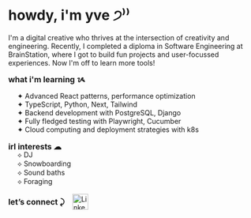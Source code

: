 <div id="toc">
    <summary>
        <h1 style="border-bottom: none;">howdy, i'm yve ੭⁾⁾</h1>
        <p>I'm a digital creative who thrives at the intersection of creativity and engineering. Recently, I completed a diploma in Software Engineering at BrainStation, where I got to build fun projects and user-focussed experiences. Now I'm off to learn more tools! </p>
        <h2 style="font-weight:bold; font-size:1rem; margin:auto 0; border-bottom: none;">what i'm learning ᝰ</h2>
        <ul>
            <li style="font-weight:400;">✦ Advanced React patterns, performance optimization
            <li>✦ TypeScript, Python, Next, Tailwind
            <li>✦ Backend development with PostgreSQL, Django
            <li>✦ Fully fledged testing with Playwright, Cucumber
            <li>✦ Cloud computing and deployment strategies with k8s
        </ul>
        <h2 style="font-weight:bold; font-size:1rem; margin-top:1rem; margin-bottom:-1rem; border-bottom: none;">irl interests ☁︎</h2>
        <ul>
            <li>⟡ DJ</li>
            <li>⟡ Snowboarding</li>
            <li>⟡ Sound baths</li>
            <li>⟡ Foraging</li>
        </ul>
        <div style="display:flex; gap:1rem; align-content:center; margin: 1rem 0 0 0;">
            <h2 style="font-weight:bold; font-size:1rem; margin:auto 0; border-bottom: none;">let’s connect ⤸</h2>
            <img style="height:2rem;" href="https://www.linkedin.com/in/yvonnelutrinh/" src="https://img.shields.io/badge/linkedin-%230077B5.svg?style=for-the-badge&logo=linkedin&logoColor=white" alt="Linkedin">
        </div>
    </summary>
</div>
